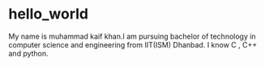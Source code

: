 # hello_world
My name is muhammad kaif khan.I am pursuing bachelor of technology in computer science and engineering from IIT(ISM) Dhanbad. I know C ,
C++ and python.
